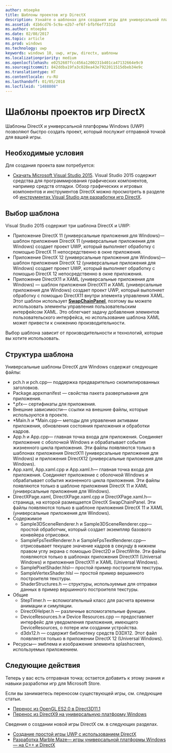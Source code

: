 ```yaml
---
author: mtoepke
title: Шаблоны проектов игр DirectX
description: Узнайте о шаблонах для создания игры для универсальной платформы Windows (UWP) с использованием DirectX.
ms.assetid: 41b6cd76-5c9a-e2b7-ef6f-bfbf6ef7331d
ms.author: mtoepke
ms.date: 02/08/2017
ms.topic: article
ms.prod: windows
ms.technology: uwp
keywords: windows 10, uwp, игры, directx, шаблоны
ms.localizationpriority: medium
ms.openlocfilehash: e0252607fcc456a1200231b401ca47132664e9c9
ms.sourcegitcommit: 842ddba19fa3c028ea43e7922011515dbeb34e9c
ms.translationtype: HT
ms.contentlocale: ru-RU
ms.lasthandoff: 01/05/2018
ms.locfileid: "1488808"
---
```

# <a name="directx-game-project-templates"></a>Шаблоны проектов игр DirectX



Шаблоны DirectX и универсальной платформы Windows (UWP) позволяют быстро создать проект, который послужит отправной точкой для вашей игры.

## <a name="prerequisites"></a>Необходимые условия


Для создания проекта вам потребуется:

-   [Скачать Microsoft Visual Studio 2015](https://www.visualstudio.com/vs-2015-product-editions). Visual Studio 2015 содержит средства для программирования графических компонентов, например средств отладки. Обзор графических и игровых компонентов и инструментов DirectX можно просмотреть в разделе об [инструментах Visual Studio для разработки игр DirectX](set-up-visual-studio-for-game-development.md).

## <a name="choosing-a-template"></a>Выбор шаблона


Visual Studio 2015 содержит три шаблона DirectX и UWP:

-   Приложение DirectX 11 (универсальные приложения для Windows)— шаблон приложения DirectX 11 (универсальные приложения для Windows) создает проект UWP, который выполняет обработку с помощью DirectX 11 непосредственно в окне приложения.
-   Приложение DirectX 12 (универсальные приложения для Windows)— шаблон приложения DirectX 12 (универсальные приложения для Windows) создает проект UWP, который выполняет обработку с помощью DirectX 12 непосредственно в окне приложения.
-   Приложение DirectX11 и XAML (универсальные приложения для Windows) — шаблон приложения DirectX11 и XAML (универсальные приложения для Windows) создает проект UWP, который выполняет обработку с помощью DirectX11 внутри элемента управления XAML. Этот шаблон использует [**SwapChainPanel**](https://msdn.microsoft.com/library/windows/apps/dn252834), поэтому вы можете использовать элементы управления пользовательским интерфейсом XAML. Это облегчает задачу добавления элементов пользовательского интерфейса, но использование шаблона XAML может привести к снижению производительности.

Выбор шаблона зависит от производительности и технологий, которые вы хотите использовать.

## <a name="template-structure"></a>Структура шаблона


Универсальные шаблоны DirectX для Windows содержат следующие файлы:

-   pch.h и pch.cpp— поддержка предварительно скомпилированных заголовков.
-   Package.appxmanifest — свойства пакета развертывания для приложения.
-   \*.pfx— сертификаты для приложения.
-   Внешние зависимости— ссылки на внешние файлы, которые используются в проекте.
-   \*Main.h и \*Main.cpp— методы для управления активами приложения, обновления состояния приложения и обработки кадров.
-   App.h и App.cpp— главная точка входа для приложения. Соединяет приложение с оболочкой Windows и обрабатывает события жизненного цикла приложения. Эти файлы появляются только в шаблонах приложения DirectX11 (универсальные приложения для Windows) и приложения DirectX12 (универсальные приложения для Windows).
-   App.xaml, App.xaml.cpp и App.xaml.h— главная точка входа для приложения. Соединяет приложение с оболочкой Windows и обрабатывает события жизненного цикла приложения. Эти файлы появляются только в шаблоне приложения DirectX 11 и XAML (универсальные приложения для Windows).
-   DirectXPage.xaml, DirectXPage.xaml.cpp и DirectXPage.xaml.h— страница, на которой размещается DirectX SwapChainPanel. Эти файлы появляются только в шаблоне приложения DirectX 11 и XAML (универсальные приложения для Windows).
-   Содержимое
    -   Sample3DSceneRenderer.h и Sample3DSceneRenderer.cpp— простой обработчик, который создает экземпляр базового конвейера отрисовки.
    -   SampleFpsTextRenderer.h и SampleFpsTextRenderer.cpp— отрисовывает текущее значение кадров в секунду в нижнем правом углу экрана с помощью Direct2D и DirectWrite. Эти файлы появляются только в шаблонах приложения DirectX11 (Universal Windows) и приложения DirectX11 и XAML (Universal Windows).
    -   SamplePixelShader.hlsl— простой пример построителя текстуры.
    -   SampleVertexShader.hlsl — простой пример вершинного построителя текстуры.
    -   ShaderStructures.h — структуры, используемые для отправки данных в пример вершинного построителя текстуры.
-   Общие
    -   StepTimer.h — вспомогательный класс для расчета времени анимации и симуляции.
    -   DirectXHelper.h — различные вспомогательные функции.
    -   DeviceResources.h и Device Resources.cpp — предоставляет интерфейс для уведомления приложения, имеющего DeviceResources, о потере или создании устройства.
    -   d3dx12.h — содержит библиотеку средств D3DX12. Этот файл появляется только в приложении DirectX 12 (Universal Windows).
-   Ресурсы— эмблема и изображение элемента splashscreen, используемых приложением.

## <a name="next-steps"></a>Следующие действия


Теперь у вас есть отправная точка; остается добавить к этому знания и навыки разработки игр для Microsoft Store.

Если вы занимаетесь переносом существующей игры, см. следующие статьи.

-   [Перенос из OpenGL ES2.0 в Direct3D11.1](port-from-opengl-es-2-0-to-directx-11-1.md)
-   [Перенос из DirectX9 на универсальную платформу Windows](porting-your-directx-9-game-to-windows-store.md)

Сведения о создании новой игры DirectX см. в следующих разделах.

-   [Создание простой игры UWP c использованием DirectX](tutorial--create-your-first-uwp-directx-game.md)
-   [Разработка Marble Maze— игры универсальной платформы Windows— на C++ и DirectX](developing-marble-maze-a-windows-store-game-in-cpp-and-directx.md)